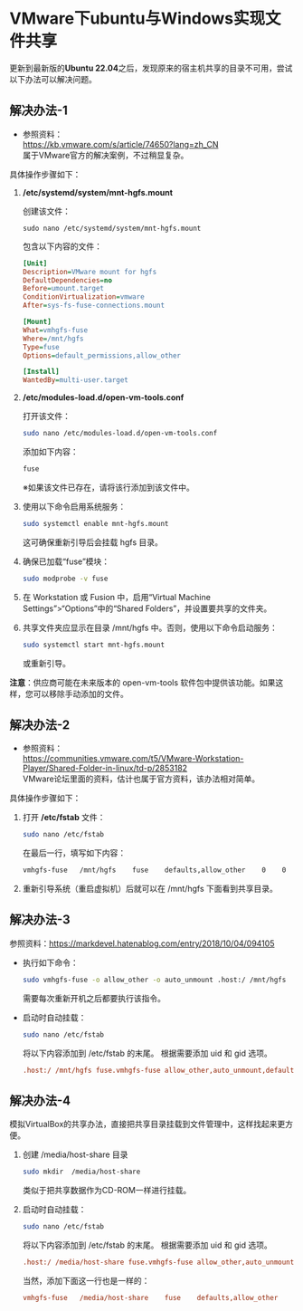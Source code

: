 # VMware下ubuntu与Windows实现文件共享

更新到最新版的**Ubuntu 22.04**之后，发现原来的宿主机共享的目录不可用，尝试以下办法可以解决问题。

## 解决办法-1

- 参照资料：  
  https://kb.vmware.com/s/article/74650?lang=zh_CN  
  属于VMware官方的解决案例，不过稍显复杂。

具体操作步骤如下：

1. **/etc/systemd/system/mnt-hgfs.mount**

   创建该文件：

   ```
   sudo nano /etc/systemd/system/mnt-hgfs.mount
   ```

   包含以下内容的文件：

   ```ini
   [Unit]
   Description=VMware mount for hgfs
   DefaultDependencies=no
   Before=umount.target
   ConditionVirtualization=vmware
   After=sys-fs-fuse-connections.mount
   
   [Mount]
   What=vmhgfs-fuse
   Where=/mnt/hgfs
   Type=fuse
   Options=default_permissions,allow_other
   
   [Install]
   WantedBy=multi-user.target
   ```

2. **/etc/modules-load.d/open-vm-tools.conf**

   打开该文件：

   ```bash
   sudo nano /etc/modules-load.d/open-vm-tools.conf
   ```

   添加如下内容：

   ```bash
   fuse
   ```

   ※如果该文件已存在，请将该行添加到该文件中。

3. 使用以下命令启用系统服务：

   ```bash
   sudo systemctl enable mnt-hgfs.mount
   ```

   这可确保重新引导后会挂载 hgfs 目录。

4. 确保已加载“fuse”模块：

   ```bash
   sudo modprobe -v fuse
   ```

5. 在 Workstation 或 Fusion 中，启用“Virtual Machine Settings”>“Options”中的“Shared Folders”，并设置要共享的文件夹。

6. 共享文件夹应显示在目录 /mnt/hgfs 中。否则，使用以下命令启动服务：

   ```bash
   sudo systemctl start mnt-hgfs.mount
   ```

   或重新引导。

**注意**：供应商可能在未来版本的 open-vm-tools 软件包中提供该功能。如果这样，您可以移除手动添加的文件。

## 解决办法-2

- 参照资料：  
  https://communities.vmware.com/t5/VMware-Workstation-Player/Shared-Folder-in-linux/td-p/2853182  
  VMware论坛里面的资料，估计也属于官方资料，该办法相对简单。

具体操作步骤如下：

1. 打开 **/etc/fstab** 文件：

   ```bash
   sudo nano /etc/fstab
   ```

   在最后一行，填写如下内容：

   ```bash
   vmhgfs-fuse   /mnt/hgfs    fuse    defaults,allow_other    0    0
   ```

2. 重新引导系统（重启虚拟机）后就可以在 /mnt/hgfs 下面看到共享目录。

## 解决办法-3

参照资料：https://markdevel.hatenablog.com/entry/2018/10/04/094105

- 执行如下命令：

  ```bash
  sudo vmhgfs-fuse -o allow_other -o auto_unmount .host:/ /mnt/hgfs
  ```

  需要每次重新开机之后都要执行该指令。

- 启动时自动挂载：

  ```bash
  sudo nano /etc/fstab
  ```

  将以下内容添加到 /etc/fstab 的末尾。 根据需要添加 uid 和 gid 选项。
  
  ```ini
  .host:/ /mnt/hgfs fuse.vmhgfs-fuse allow_other,auto_unmount,defaults 0 0
  ```


## 解决办法-4

模拟VirtualBox的共享办法，直接把共享目录挂载到文件管理中，这样找起来更方便。

1. 创建 /media/host-share 目录

   ```bash
   sudo mkdir  /media/host-share
   ```

   类似于把共享数据作为CD-ROM一样进行挂载。

2. 启动时自动挂载：

   ```bash
   sudo nano /etc/fstab
   ```

   将以下内容添加到 /etc/fstab 的末尾。 根据需要添加 uid 和 gid 选项。

   ```ini
   .host:/ /media/host-share fuse.vmhgfs-fuse allow_other,auto_unmount,defaults 0 0
   ```
   
   当然，添加下面这一行也是一样的：
   
   ```ini
   vmhgfs-fuse   /media/host-share    fuse    defaults,allow_other    0    0
   ```
   
   

